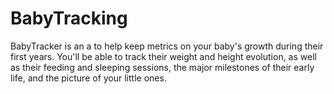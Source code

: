 # BabyTracking

BabyTracker is an a to help keep metrics on your baby's growth during their first years.
You'll be able to track their weight and height evolution, as well as their feeding and sleeping sessions, the major milestones of their early life, and the picture of your little ones.
